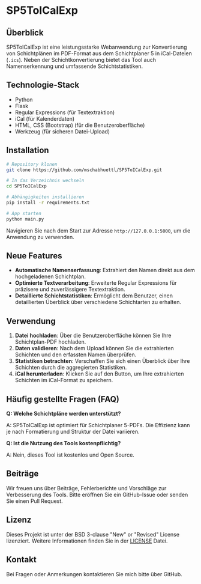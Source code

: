 # SP5ToICalExp

## Überblick

SP5ToICalExp ist eine leistungsstarke Webanwendung zur Konvertierung von Schichtplänen im PDF-Format aus dem Schichtplaner 5 in iCal-Dateien (`.ics`). Neben der Schichtkonvertierung bietet das Tool auch Namenserkennung und umfassende Schichtstatistiken.

## Technologie-Stack

- Python
- Flask
- Regular Expressions (für Textextraktion)
- iCal (für Kalenderdaten)
- HTML, CSS (Bootstrap) (für die Benutzeroberfläche)
- Werkzeug (für sicheren Datei-Upload)

## Installation

```bash
# Repository klonen
git clone https://github.com/mschabhuettl/SP5ToICalExp.git

# In das Verzeichnis wechseln
cd SP5ToICalExp

# Abhängigkeiten installieren
pip install -r requirements.txt

# App starten
python main.py
```

Navigieren Sie nach dem Start zur Adresse `http://127.0.0.1:5000`, um die Anwendung zu verwenden.

## Neue Features

- **Automatische Namenserfassung**: Extrahiert den Namen direkt aus dem hochgeladenen Schichtplan.
- **Optimierte Textverarbeitung**: Erweiterte Regular Expressions für präzisere und zuverlässigere Textextraktion.
- **Detaillierte Schichtstatistiken**: Ermöglicht dem Benutzer, einen detaillierten Überblick über verschiedene Schichtarten zu erhalten.

## Verwendung

1. **Datei hochladen**: Über die Benutzeroberfläche können Sie Ihre Schichtplan-PDF hochladen.
2. **Daten validieren**: Nach dem Upload können Sie die extrahierten Schichten und den erfassten Namen überprüfen.
3. **Statistiken betrachten**: Verschaffen Sie sich einen Überblick über Ihre Schichten durch die aggregierten Statistiken.
4. **iCal herunterladen**: Klicken Sie auf den Button, um Ihre extrahierten Schichten im iCal-Format zu speichern.

## Häufig gestellte Fragen (FAQ)

**Q: Welche Schichtpläne werden unterstützt?**

A: SP5ToICalExp ist optimiert für Schichtplaner 5-PDFs. Die Effizienz kann je nach Formatierung und Struktur der Datei variieren.

**Q: Ist die Nutzung des Tools kostenpflichtig?**

A: Nein, dieses Tool ist kostenlos und Open Source.

## Beiträge

Wir freuen uns über Beiträge, Fehlerberichte und Vorschläge zur Verbesserung des Tools. Bitte eröffnen Sie ein GitHub-Issue oder senden Sie einen Pull Request.

## Lizenz

Dieses Projekt ist unter der BSD 3-clause "New" or "Revised" License lizenziert. Weitere Informationen finden Sie in der [LICENSE](LICENSE) Datei.

## Kontakt

Bei Fragen oder Anmerkungen kontaktieren Sie mich bitte über GitHub.
